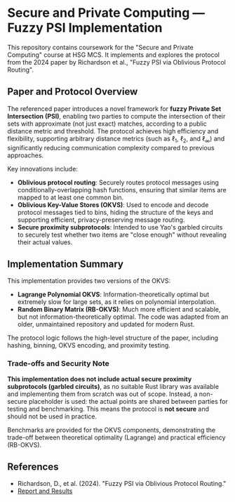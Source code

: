 # Secure and Private Computing — Fuzzy PSI Implementation

This repository contains coursework for the "Secure and Private Computing" course at HSG MCS. It implements and explores the protocol from the 2024 paper by Richardson et al., "Fuzzy PSI via Oblivious Protocol Routing".

## Paper and Protocol Overview

The referenced paper introduces a novel framework for **fuzzy Private Set Intersection (PSI)**, enabling two parties to compute the intersection of their sets with approximate (not just exact) matches, according to a public distance metric and threshold. The protocol achieves high efficiency and flexibility, supporting arbitrary distance metrics (such as $\ell_1$, $\ell_2$, and $\ell_\infty$) and significantly reducing communication complexity compared to previous approaches.

Key innovations include:

- **Oblivious protocol routing**: Securely routes protocol messages using conditionally-overlapping hash functions, ensuring that similar items are mapped to at least one common bin.
- **Oblivious Key-Value Stores (OKVS)**: Used to encode and decode protocol messages tied to bins, hiding the structure of the keys and supporting efficient, privacy-preserving message routing.
- **Secure proximity subprotocols**: Intended to use Yao's garbled circuits to securely test whether two items are "close enough" without revealing their actual values.

## Implementation Summary

This implementation provides two versions of the OKVS:

- **Lagrange Polynomial OKVS**: Information-theoretically optimal but extremely slow for large sets, as it relies on polynomial interpolation.
- **Random Binary Matrix (RB-OKVS)**: Much more efficient and scalable, but not information-theoretically optimal. The code was adapted from an older, unmaintained repository and updated for modern Rust.

The protocol logic follows the high-level structure of the paper, including hashing, binning, OKVS encoding, and proximity testing.

### Trade-offs and Security Note

**This implementation does not include actual secure proximity subprotocols (garbled circuits)**, as no suitable Rust library was available and implementing them from scratch was out of scope. Instead, a non-secure placeholder is used: the actual points are shared between parties for testing and benchmarking. This means the protocol is **not secure** and should not be used in practice.

Benchmarks are provided for the OKVS components, demonstrating the trade-off between theoretical optimality (Lagrange) and practical efficiency (RB-OKVS).

## References

- Richardson, D., et al. (2024). "Fuzzy PSI via Oblivious Protocol Routing."
- [Report and Results](report.pdf)
